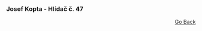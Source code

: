 ### Josef Kopta - Hlídač č. 47


<p align="right">
  <a href="https://github.com/neostetic/maturita">Go Back</a>
</p>
